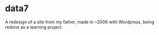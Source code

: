 # data7
A redesign of a site from my father, made in ~2006 with Wordpress, being redone as a learning project.
